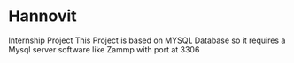 # Hannovit
Internship Project
This Project is based on MYSQL Database so it requires a Mysql server software like Zammp with port at 3306  

